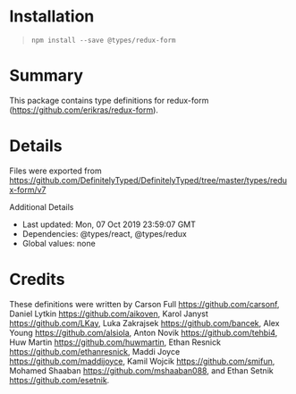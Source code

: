 # Installation
> `npm install --save @types/redux-form`

# Summary
This package contains type definitions for redux-form (https://github.com/erikras/redux-form).

# Details
Files were exported from https://github.com/DefinitelyTyped/DefinitelyTyped/tree/master/types/redux-form/v7

Additional Details
 * Last updated: Mon, 07 Oct 2019 23:59:07 GMT
 * Dependencies: @types/react, @types/redux
 * Global values: none

# Credits
These definitions were written by Carson Full <https://github.com/carsonf>, Daniel Lytkin <https://github.com/aikoven>, Karol Janyst <https://github.com/LKay>, Luka Zakrajsek <https://github.com/bancek>, Alex Young <https://github.com/alsiola>, Anton Novik <https://github.com/tehbi4>, Huw Martin <https://github.com/huwmartin>, Ethan Resnick <https://github.com/ethanresnick>, Maddi Joyce <https://github.com/maddijoyce>, Kamil Wojcik <https://github.com/smifun>, Mohamed Shaaban <https://github.com/mshaaban088>, and Ethan Setnik <https://github.com/esetnik>.
